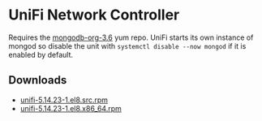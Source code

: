 UniFi Network Controller
========================

Requires the [mongodb-org-3.6](https://docs.mongodb.com/v3.6/tutorial/install-mongodb-on-red-hat/#for-mongodb-3-6) yum repo. UniFi starts its own instance of mongod so disable the unit with `systemctl disable --now mongod` if it is enabled by default.



Downloads
---------

* [unifi-5.14.23-1.el8.src.rpm](https://file.lily.flowers/rpm/unifi-5.14.23-1.el8.src.rpm)
* [unifi-5.14.23-1.el8.x86\_64.rpm](https://file.lily.flowers/rpm/unifi-5.14.23-1.el8.x86_64.rpm)
